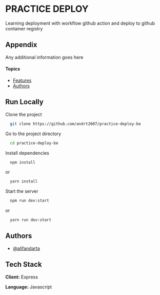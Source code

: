# PRACTICE DEPLOY

Learning deployment with workflow github action and deploy to github container registry

## Appendix

Any additional information goes here

#### Topics

- [Features](#features)
- [Authors](#authors)

## Run Locally

Clone the project

```bash
  git clone https://github.com/andrt2607/practice-deploy-be
```

Go to the project directory

```bash
  cd practice-deploy-be
```

Install dependencies

```bash
  npm install
```

or

```bash
  yarn install
```

Start the server

```bash
  npm run dev:start
```

or

```bash
  yarn run dev:start
```

## Authors

- [@alifandarta](https://www.github.com/andrt2607)

## Tech Stack

**Client:** Express

**Language:** Javascript
